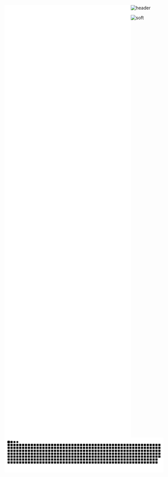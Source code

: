 ![header](https://capsule-render.vercel.app/api?type=waving&color=gradient&height=256&section=header&text=Hello%20World!&fontSize=75&animation=fadeIn&fontAlignY=38&desc=Welcome%20to%20my%20GitHub%20profile!%20Put%20stars,%20fork%20and%20contribute!&descAlignY=51&descAlign=62)
[<img align="left" width="400" alt="if you see this, it means my metrics are not working" src="https://github.com/teuchezh/teuchezh/blob/main/github-metrics.svg">](https://github.com/he11c0t/he11c0t)

![soft](https://capsule-render.vercel.app/api?type=soft&color=gradient&text=Come%20again!&fontSize=40&animation=twinkling)
<picture>
  <source media="(prefers-color-scheme: dark)" srcset="https://raw.githubusercontent.com/platane/platane/output/github-contribution-grid-snake-dark.svg">
  <source media="(prefers-color-scheme: light)" srcset="https://raw.githubusercontent.com/platane/platane/output/github-contribution-grid-snake.svg">
  <img alt="github contribution grid snake animation" src="https://raw.githubusercontent.com/platane/platane/output/github-contribution-grid-snake.svg">
</picture>
